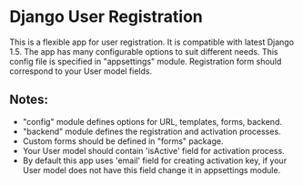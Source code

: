Django User Registration
========================

This is a flexible app for user registration. It is compatible with latest Django 1.5.
The app has many configurable options to suit different needs. This config file is 
specified in "appsettings" module. Registration form should correspond to your User model fields. 


Notes:
-------
* "config" module defines options for URL, templates, forms, backend.  
* "backend" module defines the registration and activation processes.
* Custom forms should be defined in "forms" package.
* Your User model should contain 'isActive' field for activation process.
* By default this app uses 'email' field for creating activation key, if your
User model does not have this field change it in appsettings module.






